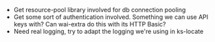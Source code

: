 - Get resource-pool library involved for db connection pooling
- Get some sort of authentication involved. Something we can use API keys with? Can wai-extra do this with its HTTP Basic?
- Need real logging, try to adapt the logging we're using in ks-locate
